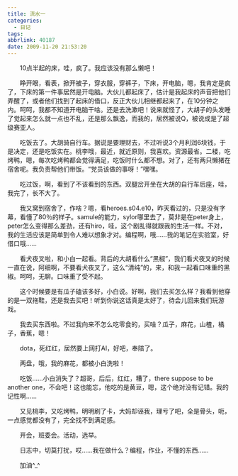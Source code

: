```yaml
---
title: 流水一
categories:
  - 日记
tags:
abbrlink: 40187
date: 2009-11-20 21:53:20
---
```


&emsp;&emsp;10点半起的床，哇，疯了。我应该没有那么懒吧！

&emsp;&emsp;睁开眼，看表，掀开被子，穿衣服，穿裤子，下床，开电脑，嗯，我肯定是疯了，下床的第一件事居然是开电脑。大伙儿都起床了，估计是我起床的声音把他们弄醒了，或者他们找到了起床的借口，反正大伙儿相继都起来了，在10分钟之内。呵呵，我都不知道开电脑干啥。还是去洗漱吧！说来就怪了，大胡子的头发睡了觉起来怎么就一点也不乱，还是那么飘逸，而我的，居然被说Q，被说成是了超级赛亚人。

&emsp;&emsp;吃饭去了。大胡骑自行车。据说是要理财去，不过听说3个月利润6块钱，于是决定，还是吃饭实在。桃李哦，最近，就近原则，我喜欢。资源最省。二楼，吃烤鸭，嗯，每次吃烤鸭都会觉得满足，吃饭时什么都不想。对了，还有两只懒猪在宿舍呢。我负责帮他们带饭。“党员该做的事呀！”嘿嘿。

&emsp;&emsp;吃过饭，啊，看到了不该看到的东西。双腿岔开坐在大胡的自行车后座，哇，我完了，长不大了。

&emsp;&emsp;我又窝到宿舍了，作啥？嗯，看heroes.s04.e10，昨天看过的，只是没有字幕，看懂了80％的样子。samule的能力，sylor哪里去了，莫非是在peter身上，peter怎么变得那么差劲，还有hiro，哇，这个剧乱得就跟我的生活一样。不对，我的生活应该是简单到令人难以想象才对。编程啊，哦……我的笔记在实验室，好借口哦……

&emsp;&emsp;看犬夜叉啦，和小白一起看。背后的大胡看什么“黑椒”，我们看犬夜叉的时候一直在说，阿细啊，不要看犬夜叉了，这么“清纯”的，来，和我一起看口味重的黑椒。呵呵，无聊。口味重了受不起。

&emsp;&emsp;这个时候要是有瓜子磕该多好，小白说。好啊，我们去买怎么样？我看到他穿的是一双拖鞋，还是我去买吧！听到你说这话真是太好了，待会儿回来我们玩游戏。

&emsp;&emsp;我去买东西啦。不过我向来不怎么吃零食的，买啥？瓜子，麻花，山楂，橘子，香蕉，嗯！

&emsp;&emsp;dota，死红红，居然要上网打AI，好吧，奉陪了。

&emsp;&emsp;两盘，哦，我的麻花，都被小白洗啦！

&emsp;&emsp;吃饭……小白消失了？超哥，后后，红红，糟了，there suppose to be another one，不会吧！这也能忘，他吃的是黄豆，嗯，这个绝对没有记错。我的记性啊……

&emsp;&emsp;又见桃李，又吃烤鸭，明明刷了卡，大妈却诬我，理亏了吧，全是骨头，呃，一点感觉都没有了，完全找不到满足感。

&emsp;&emsp;开会，班委会。活动，选举。

&emsp;&emsp;日志中，切莫打扰，哎……我在做什么？编程，作业，不懂的东西……

&emsp;&emsp;加油^\_^

